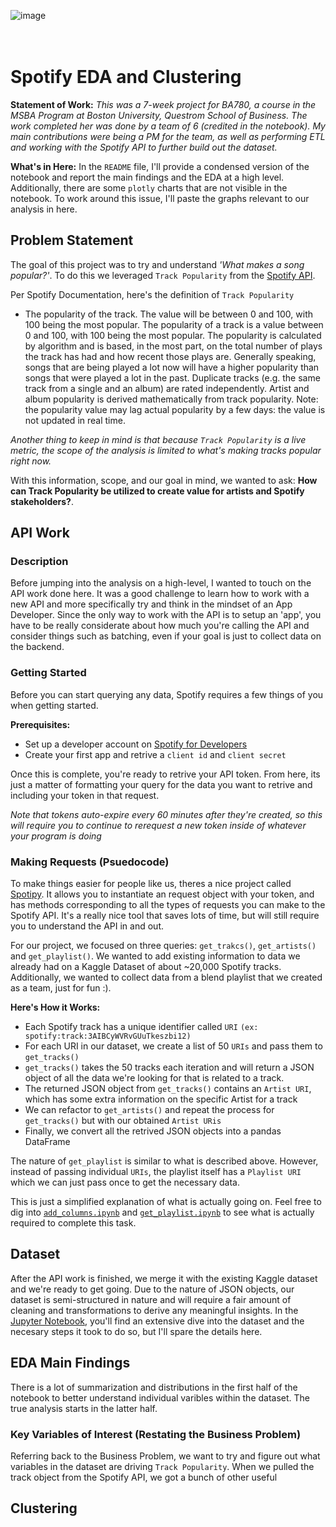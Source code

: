 ![image](https://storage.googleapis.com/pr-newsroom-wp/1/2018/11/Spotify_Logo_CMYK_Green.png)
<br/>
<br/>
<br/>

# Spotify EDA and Clustering

**Statement of Work:** *This was a 7-week project for BA780, a course in the MSBA Program at Boston University, Questrom School of Business. The work completed her was done by a team of 6 (credited in the notebook). My main contributions were being a PM for the team, as well as performing ETL and working with the Spotify API to further build out the dataset.* 

**What's in Here:** In the ``README`` file, I'll provide a condensed version of the notebook and report the main findings and the EDA at a high level. Additionally, there are some ``plotly`` charts that are not visible in the notebook. To work around this issue, I'll paste the graphs relevant to our analysis in here.

## Problem Statement
The goal of this project was to try and understand *'What makes a song popular?'*. To do this we leveraged ``Track Popularity`` from the [Spotify API](https://developer.spotify.com/documentation/web-api).

Per Spotify Documentation, here's the definition of ``Track Popularity``
- The popularity of the track. The value will be between 0 and 100, with 100 being the most popular.
The popularity of a track is a value between 0 and 100, with 100 being the most popular. The popularity is calculated by algorithm and is based, in the most part, on the total number of plays the track has had and how recent those plays are.
Generally speaking, songs that are being played a lot now will have a higher popularity than songs that were played a lot in the past. Duplicate tracks (e.g. the same track from a single and an album) are rated independently. Artist and album popularity is derived mathematically from track popularity. Note: the popularity value may lag actual popularity by a few days: the value is not updated in real time.

*Another thing to keep in mind is that because ``Track Popularity`` is a live metric, the scope of the analysis is limited to what's making tracks popular right now.*

With this information, scope, and our goal in mind, we wanted to ask: **How can Track Popularity be utilized to create value for artists and Spotify stakeholders?**.

## API Work

### Description 
Before jumping into the analysis on a high-level, I wanted to touch on the API work done here. It was a good challenge to learn how to work with a new API and more specifically try and think in the mindset of an App Developer. Since the only way to work with the API is to setup an 'app', you have to be really considerate about how much you're calling the API and consider things such as batching, even if your goal is just to collect data on the backend. 

### Getting Started
Before you can start querying any data, Spotify requires a few things of you when getting started.

**Prerequisites:**
- Set up a developer account on [Spotify for Developers](https://developer.spotify.com)
- Create your first app and retrive a ``client id`` and ``client secret``

Once this is complete, you're ready to retrive your API token. From here, its just a matter of formatting your query for the data you want to retrive and including your token in that request.

*Note that tokens auto-expire every 60 minutes after they're created, so this will require you to continue to rerequest a new token inside of whatever your program is doing*

### Making Requests (Psuedocode)
To make things easier for people like us, theres a nice project called [Spotipy](https://spotipy.readthedocs.io/en/2.22.1/). It allows you to instantiate an request object with your token, and has methods corresponding to all the types of requests you can make to the Spotify API. It's a really nice tool that saves lots of time, but will still require you to understand the API in and out.

For our project, we focused on three queries: ``get_trakcs()``, ``get_artists()`` and ``get_playlist()``. We wanted to add existing information to data we already had on a Kaggle Dataset of about ~20,000 Spotify tracks. Additionally, we wanted to collect data from a blend playlist that we created as a team, just for fun :). 

**Here's How it Works:**
- Each Spotify track has a unique identifier called ``URI`` ``(ex: spotify:track:3AIBCyWVRvGUuTkeszbi12)``
- For each URI in our dataset, we create a list of 50 ``URIs`` and pass them to ``get_tracks()``
- ``get_tracks()`` takes the 50 tracks each iteration and will return a JSON object of all the data we're looking for that is related to a track.
- The returned JSON object from ``get_tracks()`` contains an ``Artist URI``, which has some extra information on the specific Artist for a track
- We can refactor to ``get_artists()`` and repeat the process for ``get_tracks()`` but with our obtained ``Artist URis``
- Finally, we convert all the retrived JSON objects into a pandas DataFrame

The nature of ``get_playlist`` is similar to what is described above. However, instead of passing individual ``URIs``, the playlist itself has a ``Playlist URI`` which we can just pass once to get the necessary data.

This is just a simplified explanation of what is actually going on. Feel free to dig into [``add_columns.ipynb``](https://github.com/jbblancojr/Spotify_EDA_and_Clustering/blob/main/add_columns.ipynb) and [``get_playlist.ipynb``](https://github.com/jbblancojr/Spotify_EDA_and_Clustering/blob/main/get_playlist.ipynb) to see what is actually required to complete this task.

## Dataset
After the API work is finished, we merge it with the existing Kaggle dataset and we're ready to get going. Due to the nature of JSON objects, our dataset is semi-structured in nature and will require a fair amount of cleaning and transformations to derive any meaningful insights. In the [Jupyter Notebook](https://github.com/jbblancojr/Spotify_EDA_and_Clustering/blob/main/A01_Decoding_the_Secret_to_Popularity_Spotify.ipynb), you'll find an extensive dive into the dataset and the necesary steps it took to do so, but I'll spare the details here.

## EDA Main Findings
There is a lot of summarization and distributions in the first half of the notebook to better understand individual varibles within the dataset. The true analysis starts in the latter half. 

### Key Variables of Interest (Restating the Business Problem)
Referring back to the Business Problem, we want to try and figure out what variables in the dataset are driving ``Track Popularity``. When we pulled the track object from the Spotify API, we got a bunch of other useful 

## Clustering
